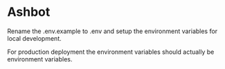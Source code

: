 # Ashbot

Rename the .env.example to .env and setup the environment variables for local development.

For production deployment the environment variables should actually be environment variables.
